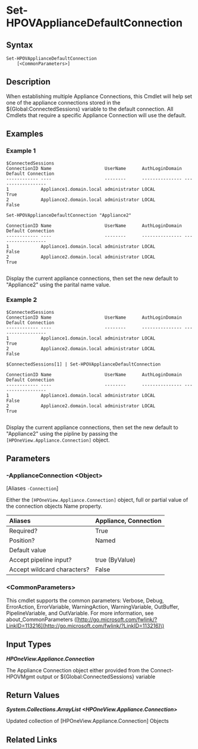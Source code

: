 ﻿---
description: Set the Default Appliance Connection.
---

# Set-HPOVApplianceDefaultConnection

## Syntax

```text
Set-HPOVApplianceDefaultConnection
    [<CommonParameters>]
```

## Description

When establishing multiple Appliance Connections, this Cmdlet will help set one of the appliance connections stored in the ${Global:ConnectedSessions} variable to the default connection.  All Cmdlets that require a specific Appliance Connection will use the default.

## Examples

###  Example 1 

```text
$ConnectedSessions
ConnectionID Name                    UserName      AuthLoginDomain Default Connection
------------ ----                    --------      --------------- ------------------
1            Appliance1.domain.local administrator LOCAL           True
2            Appliance2.domain.local administrator LOCAL           False

Set-HPOVApplianceDefaultConnection "Appliance2"

ConnectionID Name                    UserName      AuthLoginDomain Default Connection
------------ ----                    --------      --------------- ------------------
1            Appliance1.domain.local administrator LOCAL           False
2            Appliance2.domain.local administrator LOCAL           True


```

Display the current appliance connections, then set the new default to "Appliance2" using the parital name value.

###  Example 2 

```text
$ConnectedSessions
ConnectionID Name                    UserName      AuthLoginDomain Default Connection
------------ ----                    --------      --------------- ------------------
1            Appliance1.domain.local administrator LOCAL           True
2            Appliance2.domain.local administrator LOCAL           False

$ConnectedSessions[1] | Set-HPOVApplianceDefaultConnection

ConnectionID Name                    UserName      AuthLoginDomain Default Connection
------------ ----                    --------      --------------- ------------------
1            Appliance1.domain.local administrator LOCAL           False
2            Appliance2.domain.local administrator LOCAL           True


```

Display the current appliance connections, then set the new default to "Appliance2" using the pipline by passing the `[HPOneView.Appliance.Connection]` object.

## Parameters

### -ApplianceConnection &lt;Object&gt;

[Aliases `-Connection`]

Either the `[HPOneView.Appliance.Connection]` object, full or partial value of the connection objects Name property.

| Aliases | Appliance, Connection |
| :--- | :--- |
| Required? | True |
| Position? | Named |
| Default value |  |
| Accept pipeline input? | true (ByValue) |
| Accept wildcard characters? | False |

### &lt;CommonParameters&gt;

This cmdlet supports the common parameters: Verbose, Debug, ErrorAction, ErrorVariable, WarningAction, WarningVariable, OutBuffer, PipelineVariable, and OutVariable. For more information, see about\_CommonParameters \([http://go.microsoft.com/fwlink/?LinkID=113216](http://go.microsoft.com/fwlink/?LinkID=113216)\)

## Input Types

_**HPOneView.Appliance.Connection**_

The Appliance Connection object either provided from the Connect-HPOVMgmt output or ${Global:ConnectedSessions} variable

## Return Values

_**System.Collections.ArrayList <HPOneView.Appliance.Connection>**_

Updated collection of [HPOneView.Appliance.Connection] Objects

## Related Links

